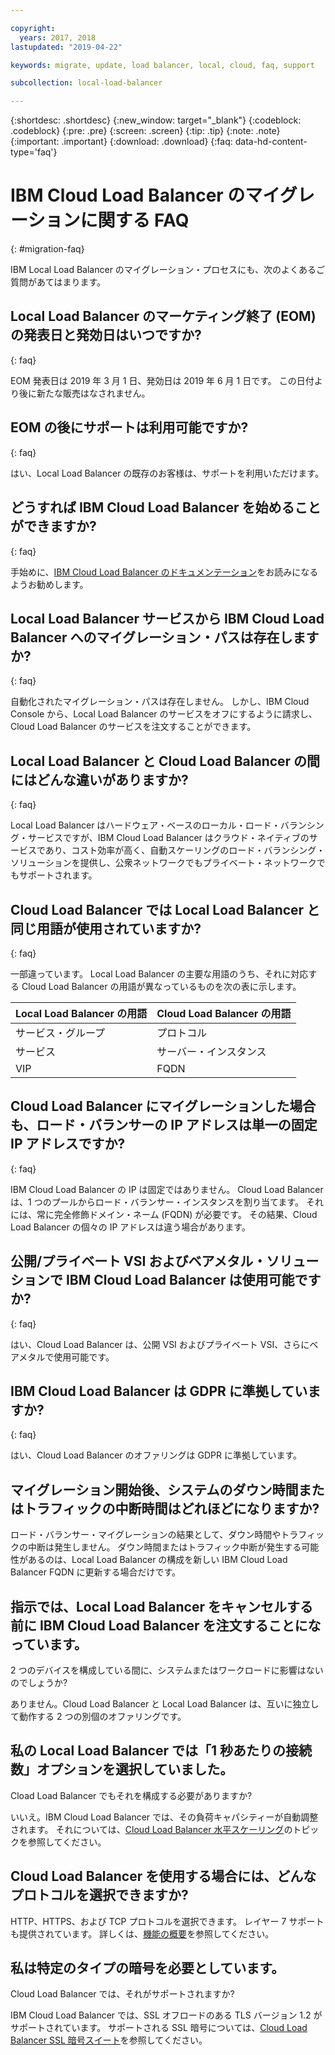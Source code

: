```yaml
---

copyright:
  years: 2017, 2018
lastupdated: "2019-04-22"

keywords: migrate, update, load balancer, local, cloud, faq, support

subcollection: local-load-balancer

---
```


{:shortdesc: .shortdesc}
{:new_window: target="_blank"}
{:codeblock: .codeblock}
{:pre: .pre}
{:screen: .screen}
{:tip: .tip}
{:note: .note}
{:important: .important}
{:download: .download}
{:faq: data-hd-content-type='faq'}

# IBM Cloud Load Balancer のマイグレーションに関する FAQ
{: #migration-faq}

IBM Local Load Balancer のマイグレーション・プロセスにも、次のよくあるご質問があてはまります。

## Local Load Balancer のマーケティング終了 (EOM) の発表日と発効日はいつですか?
{: faq}

EOM 発表日は 2019 年 3 月 1 日、発効日は 2019 年 6 月 1 日です。
この日付より後に新たな販売はなされません。

## EOM の後にサポートは利用可能ですか?
{: faq}

はい、Local Load Balancer の既存のお客様は、サポートを利用いただけます。

## どうすれば IBM Cloud Load Balancer を始めることができますか?
{: faq}

手始めに、[IBM Cloud Load Balancer のドキュメンテーション](/docs/infrastructure/loadbalancer-service?topic=loadbalancer-service-getting-started)をお読みになるようお勧めします。

## Local Load Balancer サービスから IBM Cloud Load Balancer へのマイグレーション・パスは存在しますか?
{: faq}

自動化されたマイグレーション・パスは存在しません。
しかし、IBM Cloud Console から、Local Load Balancer のサービスをオフにするように請求し、Cloud Load Balancer のサービスを注文することができます。

## Local Load Balancer と Cloud Load Balancer の間にはどんな違いがありますか?
{: faq}

Local Load Balancer はハードウェア・ベースのローカル・ロード・バランシング・サービスですが、IBM Cloud Load Balancer はクラウド・ネイティブのサービスであり、コスト効率が高く、自動スケーリングのロード・バランシング・ソリューションを提供し、公衆ネットワークでもプライベート・ネットワークでもサポートされます。

## Cloud Load Balancer では Local Load Balancer と同じ用語が使用されていますか?
{: faq}

一部違っています。
Local Load Balancer の主要な用語のうち、それに対応する Cloud Load Balancer の用語が異なっているものを次の表に示します。

| Local Load Balancer の用語 | Cloud Load Balancer の用語 |
| ------------- | ------------- |
| サービス・グループ | プロトコル |
| サービス | サーバー・インスタンス |
| VIP | FQDN |

## Cloud Load Balancer にマイグレーションした場合も、ロード・バランサーの IP アドレスは単一の固定 IP アドレスですか?
{: faq}

IBM Cloud Load Balancer の IP は固定ではありません。
Cloud Load Balancer は、1 つのプールからロード・バランサー・インスタンスを割り当てます。
それには、常に完全修飾ドメイン・ネーム (FQDN) が必要です。
その結果、Cloud Load Balancer の個々の IP アドレスは違う場合があります。

## 公開/プライベート VSI およびベアメタル・ソリューションで IBM Cloud Load Balancer は使用可能ですか?
{: faq}

はい、Cloud Load Balancer は、公開 VSI およびプライベート VSI、さらにベアメタルで使用可能です。

## IBM Cloud Load Balancer は GDPR に準拠していますか?
{: faq}

はい、Cloud Load Balancer のオファリングは GDPR に準拠しています。

## マイグレーション開始後、システムのダウン時間またはトラフィックの中断時間はどれほどになりますか?

ロード・バランサー・マイグレーションの結果として、ダウン時間やトラフィックの中断は発生しません。
ダウン時間またはトラフィック中断が発生する可能性があるのは、Local Load Balancer の構成を新しい IBM Cloud Load Balancer FQDN に更新する場合だけです。

## 指示では、Local Load Balancer をキャンセルする前に IBM Cloud Load Balancer を注文することになっています。
2 つのデバイスを構成している間に、システムまたはワークロードに影響はないのでしょうか?

ありません。Cloud Load Balancer と Local Load Balancer は、互いに独立して動作する 2 つの別個のオファリングです。

## 私の Local Load Balancer では「1 秒あたりの接続数」オプションを選択していました。
Cload Load Balancer でもそれを構成する必要がありますか?

いいえ。IBM Cloud Load Balancer では、その負荷キャパシティーが自動調整されます。
それについては、[Cloud Load Balancer 水平スケーリング](/docs/infrastructure/loadbalancer-service?topic=loadbalancer-service-performing-ibm-cloud-load-balancer-basics#horizontal-scaling)のトピックを参照してください。

## Cloud Load Balancer を使用する場合には、どんなプロトコルを選択できますか?

HTTP、HTTPS、および TCP プロトコルを選択できます。
レイヤー 7 サポートも提供されています。
詳しくは、[機能の概要](/docs/infrastructure/loadbalancer-service?topic=loadbalancer-service-about-ibm-cloud-load-balancer#overview-of-features)を参照してください。

## 私は特定のタイプの暗号を必要としています。
Cloud Load Balancer では、それがサポートされますか?

IBM Cloud Load Balancer では、SSL オフロードのある TLS バージョン 1.2 がサポートされています。
サポートされる SSL 暗号については、[Cloud Load Balancer SSL 暗号スイート](/docs/infrastructure/loadbalancer-service?topic=loadbalancer-service-ssl-offload-with-ibm-cloud-load-balancer#ssl-cipher-suites)を参照してください。
